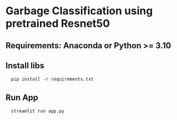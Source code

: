 # Garbage Classification using pretrained Resnet50

## Requirements: Anaconda or Python >= 3.10

## Install libs
```
  pip install -r requirements.txt
```
## Run App

```
  streamlit run app.py
```
